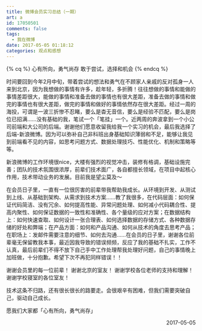 ```yaml
---
title: 微博会员实习总结（一期）
art: a
id: 17050501
comments: false
tags:
  - 我在微博
date: 2017-05-05 01:18:12
categories: 观点和感想
---
```



{% cq %} 
心有所向，勇气尚存
敢于尝试，选择和机会
{% endcq %}

<!-- more -->

时间要回到今年2月中旬，带着尝试的想法和勇气在不顾家人亲戚的反对孤身一人来到北京，因为我想做的事情有许多，趁年轻，多折腾！往往想做的事情和能做的事情差距很大，能做的事情和准备去做的事情也有很大差距，准备去做的事情和做完的事情也有很大差距，做完的事情和做好的事情依然存在很大差距。经过一周的海投，可谓是一波三折惨不忍睹，要么是杳无音信，要么是经验不匹配，要么是岗位已招满……没有基础的我，笔试一个「笔挂」一个。近两周的奔波拿到一个小公司前端和大公司的后端。谢谢他们愿意收留我给我一个实习的机会，最后我选择了后端-新浪微博。因为可以弥补自己非科班出身基础知识薄弱和不足，能够让我见到前端看不见的内容，如思考问题方式、数据处理技巧、性能优化、机制和策略等等。


新浪微博的工作环境很nice，大楼有强烈的视觉冲击，装修有格调，基础设施完善；团队的技术氛围很浓厚，前辈们技术面广，各自都擅长领域，在项目中起核心作用，技术带动业务的发展。目前我是望尘莫及～


在会员日子里，一直有一位很厉害的前辈带我帮助我成长。从环境到开发、从测试到上线、从基础到架构、从需求到技术方案……教了我很多，在代码层面：如何保证代码简洁、没有冗余、如何提高性能、异常问题处理、如何减小代码耦合性、提高内聚性、如何保证数据的一致性和准确性、各个量级的应对方案；在数据结构上：如何快速查取、如何设计一张合理表、如何选择数据的存储方式、各种数据存储的好处和弊端；在产品方面：如何和产品沟通、如何从技术的角度去思考产品；在职场上：发邮件需要注意的细节、如何去沟通……在会员的日子里，谢谢各位前辈毫无保留教我本事，最近因我导致的错误频频，反应了我的基础不扎实，工作不认真，最后前辈们不得不放下自己手中工作处理帮我处理好问题，自己的事情晚上加班做，十分抱歉。希望下次不再犯同样错误！！


谢谢会员里的每一位前辈！
谢谢北京的室友！
谢谢学校各位老师的支持和理解！
谢谢学校寝室的各位室友！


技术这条不归路，还有很长很长的路要走。会很艰辛有困难，但我们需要突破自己，驱动自己成长。


愿我们大家都「心有所向，勇气尚存」

<div align="right">2017-05-05</div>

